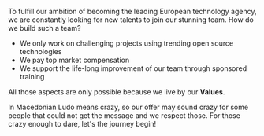To fulfill our ambition of becoming the leading European technology agency, we are constantly looking for new talents to join our stunning team. How do we build such a team?

- We only work on challenging projects using trending open source technologies
- We pay top market compensation
- We support the life-long improvement of our team through sponsored training

All those aspects are only possible because we live by our **Values**.

In Macedonian Ludo means crazy, so our offer may sound crazy for some people that could not get the message and we respect those. For those crazy enough to dare, let's the journey begin!
